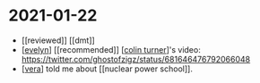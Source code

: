 # 2021-01-22

- [[reviewed]] [[dmt]]
- [[evelyn]] [[recommended]] [[colin turner]]'s video: https://twitter.com/ghostofzigz/status/681646476792066048
- [[vera]] told me about [[nuclear power school]].

[//begin]: # "Autogenerated link references for markdown compatibility"
[evelyn]: ../evelyn "Evelyn"
[colin turner]: ../colin-turner "Colin Turner"
[vera]: ../vera "Vera"
[//end]: # "Autogenerated link references"